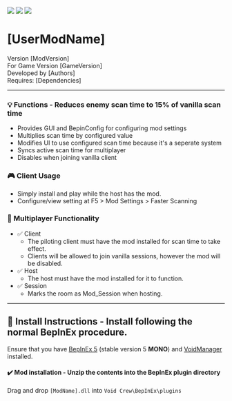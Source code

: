 [![](https://img.shields.io/badge/-Void_Crew_Modding_Team-111111?style=just-the-label&logo=github&labelColor=24292f)](https://github.com/Void-Crew-Modding-Team)
![](https://img.shields.io/badge/Game%20Version-[GameVersion]-111111?style=flat&labelColor=24292f&color=111111)
[![](https://img.shields.io/discord/1180651062550593536.svg?&logo=discord&logoColor=ffffff&style=flat&label=Discord&labelColor=24292f&color=111111)](https://discord.gg/g2u5wpbMGu "Void Crew Modding Discord")

# [UserModName]

Version [ModVersion]  
For Game Version [GameVersion]  
Developed by [Authors]  
Requires: [Dependencies]


---------------------

### 💡 Functions - **Reduces enemy scan time to 15% of vanilla scan time**

- Provides GUI and BepinConfig for configuring mod settings
- Multiplies scan time by configured value
- Modifies UI to use configured scan time because it's a seperate system
- Syncs active scan time for multiplayer
- Disables when joining vanilla client

### 🎮 Client Usage

- Simply install and play while the host has the mod. 
- Configure/view setting at F5 > Mod Settings > Faster Scanning

### 👥 Multiplayer Functionality

- ✅ Client
  - The piloting client must have the mod installed for scan time to take effect. 
  - Clients will be allowed to join vanilla sessions, however the mod will be disabled.
- ✅ Host
  - The host must have the mod installed for it to function.  
- ✅ Session
  - Marks the room as Mod_Session when hosting.

---------------------

## 🔧 Install Instructions - **Install following the normal BepInEx procedure.**

Ensure that you have [BepInEx 5](https://thunderstore.io/c/void-crew/p/BepInEx/BepInExPack/) (stable version 5 **MONO**) and [VoidManager](https://thunderstore.io/c/void-crew/p/VoidCrewModdingTeam/VoidManager/) installed.

#### ✔️ Mod installation - **Unzip the contents into the BepInEx plugin directory**

Drag and drop `[ModName].dll` into `Void Crew\BepInEx\plugins`